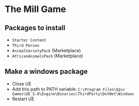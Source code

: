 # The Mill Game

## Packages to install

- `Starter Content`
- `Third Person`
- `AnimalVarietyPack` (Marketplace)
- `AfricanAnimalsPack` (Marketplace)

## Make a windows package

- Close UE
- Add this path to PATH variable: `C:\Program Files\Epic Games\UE_5.0\Engine\Binaries\ThirdParty\DotNet\Windows`
- Restart UE
